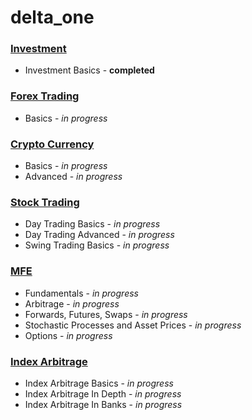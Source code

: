 # delta_one

### [Investment](https://github.com/risrivas/delta_one/tree/main/investment)
* Investment Basics - **completed**

### [Forex Trading](https://github.com/risrivas/delta_one/tree/main/fx)
* Basics - *in progress*

### [Crypto Currency](https://github.com/risrivas/delta_one/tree/main/cryptocurrency)
* Basics - *in progress*
* Advanced - *in progress*

### [Stock Trading](https://github.com/risrivas/delta_one/tree/main/stock_trading)
* Day Trading Basics - *in progress*
* Day Trading Advanced - *in progress*
* Swing Trading Basics - *in progress*

### [MFE](https://github.com/risrivas/delta_one/tree/main/mfe)
* Fundamentals - *in progress*
* Arbitrage - *in progress*
* Forwards, Futures, Swaps - *in progress*
* Stochastic Processes and Asset Prices - *in progress*
* Options - *in progress*

### [Index Arbitrage](https://github.com/risrivas/delta_one/tree/main/indexarb)
* Index Arbitrage Basics - *in progress*
* Index Arbitrage In Depth - *in progress*
* Index Arbitrage In Banks - *in progress*
